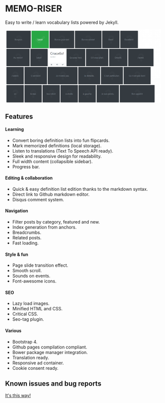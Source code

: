 # MEMO-RISER

Easy to write / learn vocabulary lists powered by Jekyll.

[![Preview](screenshot.png)](https://chrisbo246.github.io/memolinguo/)

## Features

#### Learning

- Convert boring definition lists into fun flipcards.
- Mark memorized definitions (local storage).
- Listen to translations (Text To Speech API ready).
- Sleek and responsive design for readability.
- Full width content (collapsible sidebar).
- Progress bar.

#### Editing & collaboration

- Quick & easy definition list edition thanks to the markdown syntax.
- Direct link to Github markdown editor.
- Disqus comment system.

#### Navigation

- Filter posts by category, featured and new.
- Index generation from anchors.
- Breadcrumbs.
- Related posts.
- Fast loading.

#### Style & fun

- Page slide transition effect.
- Smooth scroll.
- Sounds on events.
- Font-awesome icons.

#### SEO

- Lazy load images.
- Minified HTML and CSS.
- Critical CSS.
- Seo-tag plugin.

#### Various

- Bootstrap 4.
- Github pages compilation compliant.
- Bower package manager integration.
- Translation ready.
- Responsive ad container.
- Cookie consent ready.


## Known issues and bug reports

[It's this way!](https://github.com/chrisbo246/memolinguo/issues)

